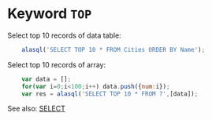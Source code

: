 # Keyword `TOP`

Select top 10 records of data table:
```js
    alasql('SELECT TOP 10 * FROM Cities ORDER BY Name');
```
Select top 10 records of array:
```js
    var data = [];
    for(var i=0;i<100;i++) data.push({num:i});
    var res = alasql('SELECT TOP 10 * FROM ?',[data]);
```

See also: [SELECT](Select)
